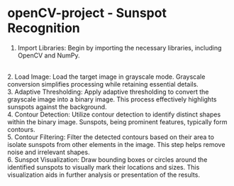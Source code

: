# openCV-project - Sunspot Recognition
1. Import Libraries: Begin by importing the necessary libraries, including OpenCV and NumPy.
<br>
2. Load Image: Load the target image in grayscale mode. Grayscale conversion simplifies processing while retaining essential details.
<br>
3. Adaptive Thresholding: Apply adaptive thresholding to convert the grayscale image into a binary image. This process effectively highlights sunspots against the background.
<br>
4. Contour Detection: Utilize contour detection to identify distinct shapes within the binary image. Sunspots, being prominent features, typically form contours.
<br>
5. Contour Filtering: Filter the detected contours based on their area to isolate sunspots from other elements in the image. This step helps remove noise and irrelevant shapes.
<br>
6. Sunspot Visualization: Draw bounding boxes or circles around the identified sunspots to visually mark their locations and sizes. This visualization aids in further analysis or presentation of the results.




